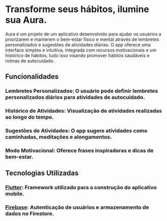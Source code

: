 # Transforme seus hábitos, ilumine sua Aura.

Aura é um projeto de um aplicativo desenvolvido para ajudar os usuários a priorizarem e manterem o bem-estar físico e mental através de lembretes personalizados e sugestões de atividades diárias. O app oferece uma interface simples e intuitiva, integrada com recursos motivacionais e um histórico de hábitos, tudo isso visando promover hábitos saudáveis e rotinas de autocuidado.

## Funcionalidades
### Lembretes Personalizados: O usuário pode definir lembretes personalizados diários para atividades de autocuidado.
### Histórico de Atividades: Visualização de atividades realizadas ao longo do tempo.
### Sugestões de Atividades: O app sugere atividades como caminhadas, meditações e alongamentos.
### Modo Motivacional: Oferece frases inspiradoras e dicas de bem-estar.


## Tecnologias Utilizadas
### [Flutter](https://flutter.dev): Framework utilizado para a construção do aplicativo mobile.
### [Firebase](https://firebase.google.com/?hl=pt-br): Autenticação de usuários e armazenamento de dados no Firestore.
